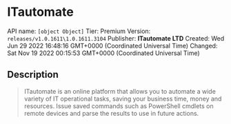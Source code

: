 # ITautomate
API name: `[object Object]`
Tier: Premium
Version: `releases/v1.0.1611\1.0.1611.3104`
Publisher: **ITautomate LTD**
Created: Wed Jun 29 2022 16:48:16 GMT+0000 (Coordinated Universal Time)
Changed: Sat Nov 19 2022 00:15:53 GMT+0000 (Coordinated Universal Time)

## Description
> ITautomate is an online platform that allows you to automate a wide variety of IT operational tasks, saving your business time, money and resources. Issue saved commands such as PowerShell cmdlets on remote devices and parse the results to use in future actions.
